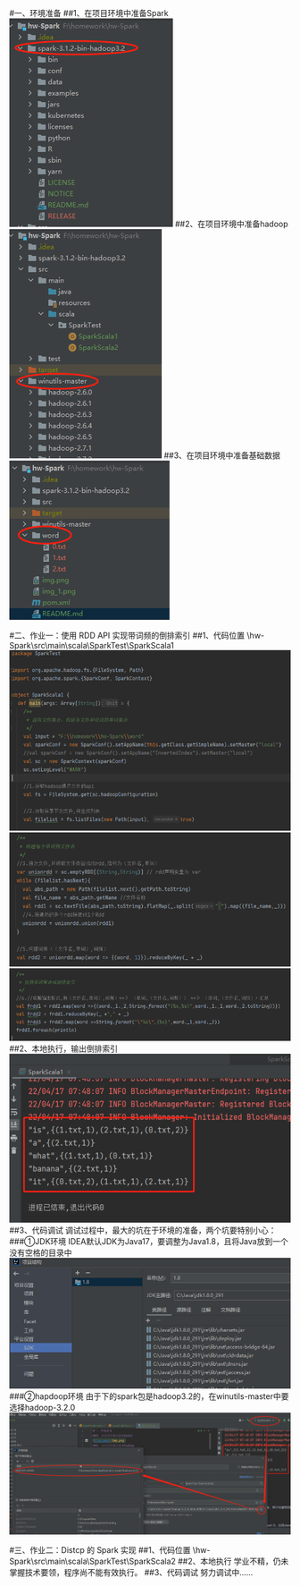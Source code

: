 #一、环境准备
##1、在项目环境中准备Spark
![img.png](img.png)
##2、在项目环境中准备hadoop
![img_1.png](img_1.png)
##3、在项目环境中准备基础数据
![img_2.png](img_2.png)

#二、作业一：使用 RDD API 实现带词频的倒排索引
##1、代码位置
\hw-Spark\src\main\scala\SparkTest\SparkScala1
![img_6.png](img_6.png)
![img_7.png](img_7.png)
![img_8.png](img_8.png)
##2、本地执行，输出倒排索引
![img_3.png](img_3.png)
##3、代码调试
调试过程中，最大的坑在于环境的准备，两个坑要特别小心：
###①JDK环境
IDEA默认JDK为Java17，要调整为Java1.8，且将Java放到一个没有空格的目录中
![img_4.png](img_4.png)
###②hapdoop环境
由于下的spark包是hadoop3.2的，在winutils-master中要选择hadoop-3.2.0
![img_5.png](img_5.png)

#三、作业二：Distcp 的 Spark 实现
##1、代码位置
\hw-Spark\src\main\scala\SparkTest\SparkScala2
##2、本地执行
学业不精，仍未掌握技术要领，程序尚不能有效执行。
##3、代码调试
努力调试中……